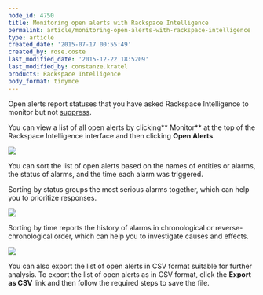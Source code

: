 ```yaml
---
node_id: 4750
title: Monitoring open alerts with Rackspace Intelligence
permalink: article/monitoring-open-alerts-with-rackspace-intelligence
type: article
created_date: '2015-07-17 00:55:49'
created_by: rose.coste
last_modified_date: '2015-12-22 18:5209'
last_modified_by: constanze.kratel
products: Rackspace Intelligence
body_format: tinymce
---
```


Open alerts report statuses that you have asked Rackspace Intelligence
to monitor but not
[suppress](/knowledge_center/article/scheduling-suppression-of-rackspace-intelligence-notifications).

You can view a list of all open alerts by clicking** Monitor** at the
top of the Rackspace Intelligence interface and then clicking **Open
Alerts**.

![](/knowledge_center/sites/default/files/field/image/intelligence-monitor-openalerts.png)

You can sort the list of open alerts based on the names of entities or
alarms, the status of alarms, and the time each alarm was triggered.

Sorting by status groups the most serious alarms together, which can
help you to prioritize responses.

![](/knowledge_center/sites/default/files/field/image/intelligence-monitor-openalerts-sortbystatus.png)

Sorting by time reports the history of alarms in chronological or
reverse-chronological order, which can help you to investigate causes
and effects.

![](/knowledge_center/sites/default/files/field/image/intelligence-monitor-openalerts-sortbytime.png)

You can also export the list of open alerts in CSV format suitable for
further analysis. To export the list of open alerts as in CSV format,
click the **Export as CSV** link and then follow the required steps to
save the file.


